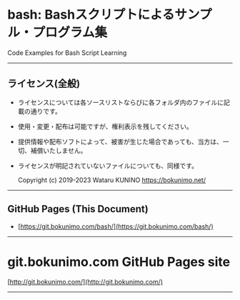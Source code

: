 # bash: Bashスクリプトによるサンプル・プログラム集
Code Examples for Bash Script Learning

--------------------------------------------------------------------------------
## ライセンス(全般)

* ライセンスについては各ソースリストならびに各フォルダ内のファイルに記載の通りです。  
* 使用・変更・配布は可能ですが、権利表示を残してください。  
* 提供情報や配布ソフトによって、被害が生じた場合であっても、当方は、一切、補償いたしません。  
* ライセンスが明記されていないファイルについても、同様です。  

	Copyright (c) 2019-2023 Wataru KUNINO <https://bokunimo.net/>  

----------------------------------------------------------------

## GitHub Pages (This Document)
* [https://git.bokunimo.com/bash/](https://git.bokunimo.com/bash/)  

----------------------------------------------------------------

# git.bokunimo.com GitHub Pages site
[http://git.bokunimo.com/](http://git.bokunimo.com/)  

----------------------------------------------------------------
